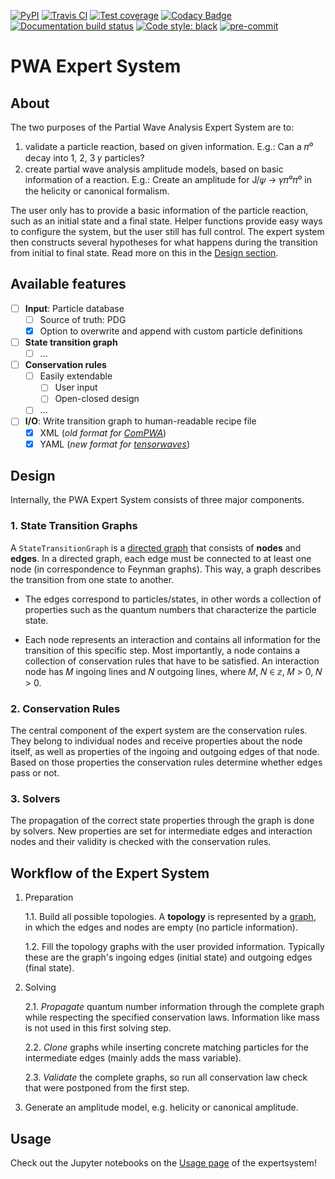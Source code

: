 [![PyPI](https://badge.fury.io/py/expertsystem.svg)](https://pypi.org/project/expertsystem)
[![Travis CI](https://travis-ci.com/ComPWA/expertsystem.svg?branch=master)](https://travis-ci.com/ComPWA/expertsystem)
[![Test coverage](https://codecov.io/gh/ComPWA/expertsystem/branch/master/graph/badge.svg)](https://codecov.io/gh/ComPWA/expertsystem)
[![Codacy Badge](https://api.codacy.com/project/badge/Grade/db355758fb0e4654818b85997f03e3b8)](https://www.codacy.com/gh/ComPWA/expertsystem)
[![Documentation build status](https://readthedocs.org/projects/expertsystem/badge/?version=latest)](https://pwa.readthedocs.io/projects/expertsystem/)
[![Code style: black](https://img.shields.io/badge/code%20style-black-000000.svg)](https://github.com/psf/black)
[![pre-commit](https://img.shields.io/badge/pre--commit-enabled-brightgreen)](https://github.com/pre-commit/pre-commit)

# PWA Expert System

## About

The two purposes of the Partial Wave Analysis Expert System are to:

1. validate a particle reaction, based on given information. E.g.: Can a 𝜋⁰
   decay into 1, 2, 3 𝛾 particles?
2. create partial wave analysis amplitude models, based on basic information of
   a reaction. E.g.: Create an amplitude for J/𝜓 → 𝛾𝜋⁰𝜋⁰ in the helicity or
   canonical formalism.

The user only has to provide a basic information of the particle reaction, such
as an initial state and a final state. Helper functions provide easy ways to
configure the system, but the user still has full control. The expert system
then constructs several hypotheses for what happens during the transition from
initial to final state. Read more on this in the [Design section](#Design).

## Available features

- [ ] **Input**: Particle database
  - [ ] Source of truth: PDG
  - [x] Option to overwrite and append with custom particle definitions
- [ ] **State transition graph**
  - [ ] ...
- [ ] **Conservation rules**
  - [ ] Easily extendable
    - [ ] User input
    - [ ] Open-closed design
  - [ ] ...
- [ ] **I/O**: Write transition graph to human-readable recipe file
  - [x] XML (*old format for [ComPWA](https://compwa.github.io/)*)
  - [x] YAML (*new format for
    [tensorwaves](https://pwa.readthedocs.io/projects/tensorwaves/en/latest)*)

## Design

Internally, the PWA Expert System consists of three major components.

### 1. State Transition Graphs
A `StateTransitionGraph` is a [directed
graph](https://en.wikipedia.org/wiki/Directed_graph) that consists of **nodes**
and **edges**. In a directed graph, each edge must be connected to at least one
node (in correspondence to Feynman graphs). This way, a graph describes the
transition from one state to another.

- The edges correspond to particles/states, in other words a collection of
  properties such as the quantum numbers that characterize the particle state.

- Each node represents an interaction and contains all information for the
  transition of this specific step. Most importantly, a node contains a
  collection of conservation rules that have to be satisfied. An interaction
  node has 𝑀 ingoing lines and 𝑁 outgoing lines, where 𝑀, 𝑁 ∈ 𝕫, 𝑀 > 0, 𝑁 > 0.

### 2. Conservation Rules
The central component of the expert system are the conservation rules. They
belong to individual nodes and receive properties about the node itself, as
well as properties of the ingoing and outgoing edges of that node. Based on
those properties the conservation rules determine whether edges pass or not.

### 3. Solvers
The propagation of the correct state properties through the graph is done by
solvers. New properties are set for intermediate edges and interaction nodes
and their validity is checked with the conservation rules.

## Workflow of the Expert System

1. Preparation

   1.1. Build all possible topologies. A **topology** is represented by a
   [graph](#State-Transition-Graphs), in which the edges and nodes are empty
   (no particle information).

   1.2. Fill the topology graphs with the user provided information. Typically
   these are the graph's ingoing edges (initial state) and outgoing edges
   (final state).

2. Solving

   2.1. *Propagate* quantum number information through the complete graph while
   respecting the specified conservation laws. Information like mass is not
   used in this first solving step.

   2.2. *Clone* graphs while inserting concrete matching particles for the
   intermediate edges (mainly adds the mass variable).

   2.3. *Validate* the complete graphs, so run all conservation law check that
   were postponed from the first step.

3. Generate an amplitude model, e.g. helicity or canonical amplitude.

## Usage

Check out the Jupyter notebooks on the [Usage
page](https://pwa.readthedocs.io/projects/expertsystem/en/latest/usage.html) of
the expertsystem!
